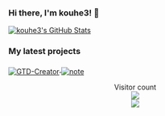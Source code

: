 ### Hi there, I'm kouhe3! 👋

<a href="https://github.com/kouhe3">
  <img src="https://github-readme-stats.wegfan.vercel.app/api?username=kouhe3&show_icons=true&count_private=true&include_all_commits=true&theme=dark" alt="kouhe3's GitHub Stats" />
</a>

### My latest projects

<a href="https://github.com/kouhe3/GTD-Creator">
  <img align="middle" src="https://github-readme-stats.wegfan.vercel.app/api/pin/?username=kouhe3&repo=GTD-Creator&theme=dark" alt="GTD-Creator" />
</a>
<a href="https://github.com/kouhe3/note">
  <img align="middle" src="https://github-readme-stats.wegfan.vercel.app/api/pin/?username=kouhe3&repo=note&theme=dark" alt="note" />
</a>
<p align="center"> 
  Visitor count<br>
  <img src="https://profile-counter.glitch.me/kouhe3/count.svg" /><br>
  <img src="https://hits.seeyoufarm.com/api/count/incr/badge.svg?url=https%3A%2F%2Fgithub.com%2Fkouhe3&count_bg=%2379C83D&title_bg=%23555555&icon=github.svg&icon_color=%23E7E7E7&title=hits&edge_flat=false">
</p>

